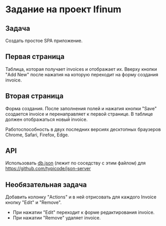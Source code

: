 # Задание на проект Ifinum

## Задача

Создать простое SPA приложение.

## Первая страница
Таблица, которая получает invoices и отображает их. Вверху кнопки "Add New" после нажатия на которую переходит на форму создания invoice.

## Вторая страница
Форма создания. После заполнения полей и нажатия кнопки "Save" создается invoice и перенаправляет к первой странице. В таблице должен отображаться новый invoice.

Работоспособность в двух последних версиях десктопных браузеров Chrome, Safari, Firefox, Edge.

## API

Использовать [db.json](db.json) (лежит по соседству с этим файлом) для https://github.com/typicode/json-server

## Необязательная задача

Добавить колонку "Actions" и в ней отрисовать для каждого Invoice кнопку "Edit" и "Remove".
- При нажатии "Edit" переходит к форме редактирования invoice.
- При нажатии "Remove" удаляет invoice.
